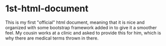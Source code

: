 # 1st-html-document
This is my first "official" html document, meaning that it is nice and organized with some bootstrap framework added in to give it a smoother feel. My cousin works at a clinic and asked to provide this for him, which is why there are medical terms thrown in there. 
